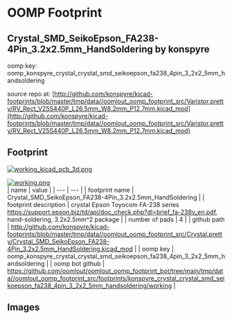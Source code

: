 # OOMP Footprint  
## Crystal_SMD_SeikoEpson_FA238-4Pin_3.2x2.5mm_HandSoldering  by konspyre  
  
oomp key: oomp_konspyre_crystal_crystal_smd_seikoepson_fa238_4pin_3_2x2_5mm_handsoldering  
  
source repo at: [http://github.com/konspyre/kicad-footprints/blob/master/tmp/data//oomlout_oomp_footprint_src/Varistor.pretty/RV_Rect_V25S440P_L26.5mm_W8.2mm_P12.7mm.kicad_mod](http://github.com/konspyre/kicad-footprints/blob/master/tmp/data//oomlout_oomp_footprint_src/Varistor.pretty/RV_Rect_V25S440P_L26.5mm_W8.2mm_P12.7mm.kicad_mod)  
## Footprint  
  
[![working_kicad_pcb_3d.png](working_kicad_pcb_3d_600.png)](working_kicad_pcb_3d.png)  
  
[![working.png](working_600.png)](working.png)  
| name | value | 
| --- | --- | 
| footprint name | Crystal_SMD_SeikoEpson_FA238-4Pin_3.2x2.5mm_HandSoldering | 
| footprint description | crystal Epson Toyocom FA-238 series https://support.epson.biz/td/api/doc_check.php?dl=brief_fa-238v_en.pdf, hand-soldering, 3.2x2.5mm^2 package | 
| number of pads | 4 | 
| github path | http://github.com/konspyre/kicad-footprints/blob/master/tmp/data//oomlout_oomp_footprint_src/Crystal.pretty/Crystal_SMD_SeikoEpson_FA238-4Pin_3.2x2.5mm_HandSoldering.kicad_mod | 
| oomp key | oomp_konspyre_crystal_crystal_smd_seikoepson_fa238_4pin_3_2x2_5mm_handsoldering | 
| oomp bot github | https://github.com/oomlout/oomlout_oomp_footprint_bot/tree/main/tmp/data//oomlout_oomp_footprint_src/footprints/konspyre_crystal_crystal_smd_seikoepson_fa238_4pin_3_2x2_5mm_handsoldering/working | 
## Images  
